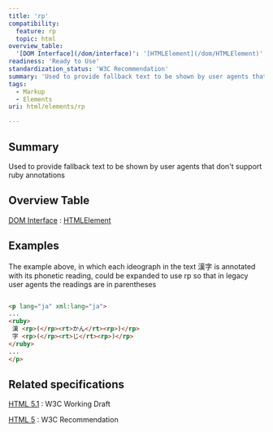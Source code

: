 ```yaml
---
title: 'rp'
compatibility:
  feature: rp
  topic: html
overview_table:
  '[DOM Interface](/dom/interface)': '[HTMLElement](/dom/HTMLElement)'
readiness: 'Ready to Use'
standardization_status: 'W3C Recommendation'
summary: 'Used to provide fallback text to be shown by user agents that don''t support ruby annotations'
tags:
  - Markup
  - Elements
uri: html/elements/rp

---
```

## Summary

Used to provide fallback text to be shown by user agents that don't support ruby annotations

## Overview Table

[DOM Interface](/dom/interface)
:   [HTMLElement](/dom/HTMLElement)

## Examples

The example above, in which each ideograph in the text 漢字 is annotated with its phonetic reading, could be expanded to use rp so that in legacy user agents the readings are in parentheses

``` html

<p lang="ja" xml:lang="ja">
...
<ruby>
 漢 <rp>(</rp><rt>かん</rt><rp>)</rp>
 字 <rp>(</rp><rt>じ</rt><rp>)</rp>
</ruby>
...
</p>

```

## Related specifications

[HTML 5.1](http://www.w3.org/TR/html51/text-level-semantics.html#the-rp-element)
:   W3C Working Draft

[HTML 5](http://www.w3.org/TR/html5/text-level-semantics.html#the-rp-element)
:   W3C Recommendation

